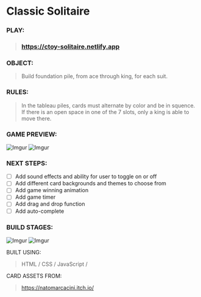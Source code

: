 # Classic Solitaire

### PLAY: 
>### https://ctoy-solitaire.netlify.app



### OBJECT:
>Build foundation pile, from ace through king, for each suit.
### RULES:
>In the tableau piles, cards must alternate by color and be in squence. If there is an open space in one of the 7 slots, only a king is able to move there.

### GAME PREVIEW:
![Imgur](https://i.imgur.com/z7K1dBQ.png)
![Imgur](https://i.imgur.com/hWzEs8W.png)


### NEXT STEPS:
- [ ] Add sound effects and ability for user to toggle on or off
- [ ] Add different card backgrounds and themes to choose from
- [ ] Add game winning animation
- [ ] Add game timer
- [ ] Add drag and drop function
- [ ] Add auto-complete

### BUILD STAGES:
![Imgur](https://i.imgur.com/PgvCWwr.jpg)
![Imgur](https://i.imgur.com/3IuxYu8.png)

BUILT USING:
>HTML / 
>CSS / 
>JavaScript /

CARD ASSETS FROM:
>https://natomarcacini.itch.io/
